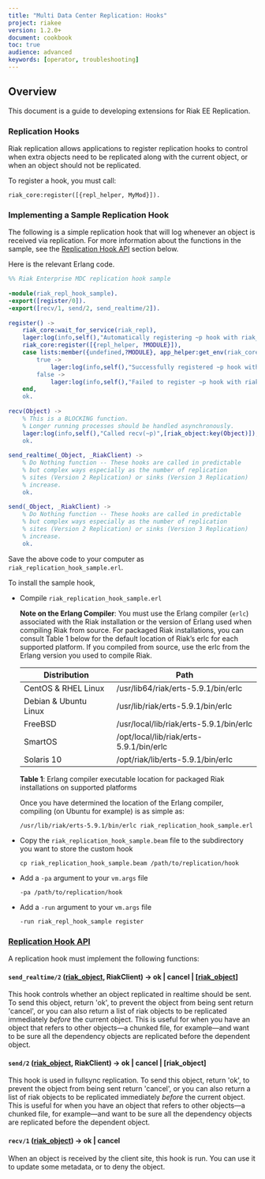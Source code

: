 ```yaml
---
title: "Multi Data Center Replication: Hooks"
project: riakee
version: 1.2.0+
document: cookbook
toc: true
audience: advanced
keywords: [operator, troubleshooting]
---
```


## Overview

  This document is a guide to developing extensions for Riak EE Replication.

### Replication Hooks

   Riak replication allows applications to register replication hooks to control
   when extra objects need to be replicated along with the current object, or
   when an object should not be replicated.

   To register a hook, you must call:

```
riak_core:register([{repl_helper, MyMod}]).
```

### Implementing a Sample Replication Hook

The following is a simple replication hook that will log whenever an object is received via replication.  For more information about the functions in the sample, see the [Replication Hook API](#ReplicationHookApi) section below.

Here is the relevant Erlang code.

```erlang
%% Riak Enterprise MDC replication hook sample
 
-module(riak_repl_hook_sample).
-export([register/0]).
-export([recv/1, send/2, send_realtime/2]).
 
register() ->
	riak_core:wait_for_service(riak_repl),
	lager:log(info,self(),"Automatically registering ~p hook with riak_core",[?MODULE_STRING]),
	riak_core:register([{repl_helper, ?MODULE}]),
	case lists:member({undefined,?MODULE}, app_helper:get_env(riak_core,repl_helper, [])) of
		true ->
			lager:log(info,self(),"Successfully registered ~p hook with riak_core",[?MODULE_STRING]);
		false ->
			lager:log(info,self(),"Failed to register ~p hook with riak_core",[?MODULE_STRING])
	end,
	ok.
 
recv(Object) ->
	% This is a BLOCKING function.
	% Longer running processes should be handled asynchronously.
	lager:log(info,self(),"Called recv(~p)",[riak_object:key(Object)]),
	ok.
	
send_realtime(_Object, _RiakClient) ->
	% Do Nothing function -- These hooks are called in predictable
	% but complex ways especially as the number of replication 
	% sites (Version 2 Replication) or sinks (Version 3 Replication)
	% increase.  
	ok.
 
send(_Object, _RiakClient) ->
	% Do Nothing function -- These hooks are called in predictable
	% but complex ways especially as the number of replication 
	% sites (Version 2 Replication) or sinks (Version 3 Replication)
	% increase.  
	ok.
```

Save the above code to your computer as `riak_replication_hook_sample.erl`.

To install the sample hook,

* Compile `riak_replication_hook_sample.erl`

  **Note on the Erlang Compiler**: You must use the Erlang compiler (`erlc`) associated with the Riak installation or the version of Erlang used when compiling Riak from source. For packaged Riak installations, you can consult Table 1 below for the default location of Riak’s erlc for each supported platform. If you compiled from source, use the erlc from the Erlang version you used to compile Riak.

  Distribution | Path
  --- | ---
  CentOS & RHEL Linux    | /usr/lib64/riak/erts-5.9.1/bin/erlc |
  Debian & Ubuntu Linux	| /usr/lib/riak/erts-5.9.1/bin/erlc |
  FreeBSD	| /usr/local/lib/riak/erts-5.9.1/bin/erlc |
  SmartOS	| /opt/local/lib/riak/erts-5.9.1/bin/erlc
  Solaris 10	| /opt/riak/lib/erts-5.9.1/bin/erlc

  **Table 1**: Erlang compiler executable location for packaged Riak installations on supported platforms

  Once you have determined the location of the Erlang compiler, compiling (on Ubuntu  for example) is as simple as:

   ```
   /usr/lib/riak/erts-5.9.1/bin/erlc riak_replication_hook_sample.erl
   ```

* Copy the `riak_replication_hook_sample.beam` file to the subdirectory you want to store the custom hook
   
   ```
   cp riak_replication_hook_sample.beam /path/to/replication/hook
   ```
   
* Add a `-pa` argument to your `vm.args` file

   ``` 
   -pa /path/to/replication/hook
   ```
   
* Add a `-run` argument to your `vm.args` file

   ``` 
   -run riak_repl_hook_sample register
   ```


### [Replication Hook API](id:ReplicationHookApi)


A replication hook must implement the following functions:

#### `send_realtime/2` ([riak_object](https://github.com/basho/riak_kv/blob/master/src/riak_object.erl), RiakClient) -> ok | cancel | [[riak_object](https://github.com/basho/riak_kv/blob/{{VERSION}}/src/riak_object.erl)]

   This hook controls whether an object replicated in realtime should be sent.  To send this 
   object, return 'ok', to prevent the object from being sent return 'cancel', or you can also
   return a list of riak objects to be replicated immediately *before* the current object. This 
   is useful for when you have an object that refers to other objects—a chunked file, for 
   example—and want to be sure all the dependency objects are replicated before the dependent
   object.
   
#### `send/2` ([riak_object](https://github.com/basho/riak_kv/blob/{{VERSION}}/src/riak_object.erl), RiakClient) -> ok | cancel | [riak_object]

   This hook is used in fullsync replication. To send this object, return 'ok', to prevent 
   the object from being sent return 'cancel', or you can also return a list of riak objects 
   to be replicated immediately *before* the current object. This is useful for when you have
   an object that refers to other objects—a chunked file, for example—and want to be sure all the 
   dependency objects are replicated before the dependent object.

#### `recv/1` ([riak_object](https://github.com/basho/riak_kv/blob/{{VERSION}}/src/riak_object.erl)) -> ok | cancel

   When an object is received by the client site, this hook is run. You can use
   it to update some metadata, or to deny the object.
